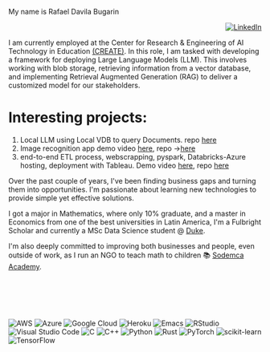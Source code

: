 My name is Rafael Davila Bugarin

<div align="right"> 

  [![LinkedIn](https://img.shields.io/badge/linkedin-%230077B5.svg?style=for-the-badge&logo=linkedin&logoColor=white)](https://www.linkedin.com/in/rafael-davila-bugarin-87727887/)

</div>

<div aling="center">

I am currently employed at the Center for Research & Engineering of AI Technology in Education [(CREATE)](https://sites.duke.edu/createcenter/). In this role, I am tasked with developing a framework for deploying Large Language Models (LLM). This involves working with blob storage, retrieving information from a vector database, and implementing Retrieval Augmented Generation (RAG) to deliver a customized model for our stakeholders.

# Interesting projects:

1. Local LLM using Local VDB to query Documents. repo [here]([https://github.com/bugarin10/nfl_plotting](https://github.com/bugarin10/vectordatabase))
1. Image recognition app demo video [here](https://youtu.be/BKOTL1aNSCs), repo ->[here](https://github.com/bugarin10/image_recognition)
2. end-to-end ETL process, webscrapping, pyspark, Databricks-Azure hosting, deployment with Tableau. Demo video [here](https://www.youtube.com/watch?v=VXxZTcMS7hc), repo [here](https://github.com/bugarin10/databricks_end_to_end)


Over the past couple of years, I've been finding business gaps and turning them into opportunities. I'm passionate about learning new technologies to provide simple yet effective solutions.

I got a major in Mathematics, where only 10% graduate, and a master in Economics from one of the best universities in Latin America, I'm a Fulbright Scholar and currently a MSc Data Science student @ [Duke](https://datascience.duke.edu/people/rafael-davila-bugarin/).

I'm also deeply committed to improving both businesses and people, even outside of work, as I run an NGO to teach math to children 📚 [Sodemca Academy](https://www.sodemca.org/en).

</div>


</br>
</br>
</br>
</br>


![AWS](https://img.shields.io/badge/AWS-%23FF9900.svg?style=for-the-badge&logo=amazon-aws&logoColor=white)
![Azure](https://img.shields.io/badge/azure-%230072C6.svg?style=for-the-badge&logo=microsoftazure&logoColor=white)
![Google Cloud](https://img.shields.io/badge/GoogleCloud-%234285F4.svg?style=for-the-badge&logo=google-cloud&logoColor=white)
![Heroku](https://img.shields.io/badge/heroku-%23430098.svg?style=for-the-badge&logo=heroku&logoColor=white)
![Emacs](https://img.shields.io/badge/Emacs-%237F5AB6.svg?&style=for-the-badge&logo=gnu-emacs&logoColor=white)
![RStudio](https://img.shields.io/badge/RStudio-4285F4?style=for-the-badge&logo=rstudio&logoColor=white)
![Visual Studio Code](https://img.shields.io/badge/Visual%20Studio%20Code-0078d7.svg?style=for-the-badge&logo=visual-studio-code&logoColor=white)
![C](https://img.shields.io/badge/c-%2300599C.svg?style=for-the-badge&logo=c&logoColor=white)
![C++](https://img.shields.io/badge/c++-%2300599C.svg?style=for-the-badge&logo=c%2B%2B&logoColor=white)
![Python](https://img.shields.io/badge/python-3670A0?style=for-the-badge&logo=python&logoColor=ffdd54)
![Rust](https://img.shields.io/badge/rust-%23000000.svg?style=for-the-badge&logo=rust&logoColor=white)
![PyTorch](https://img.shields.io/badge/PyTorch-%23EE4C2C.svg?style=for-the-badge&logo=PyTorch&logoColor=white)
![scikit-learn](https://img.shields.io/badge/scikit--learn-%23F7931E.svg?style=for-the-badge&logo=scikit-learn&logoColor=white)
![TensorFlow](https://img.shields.io/badge/TensorFlow-%23FF6F00.svg?style=for-the-badge&logo=TensorFlow&logoColor=white)

